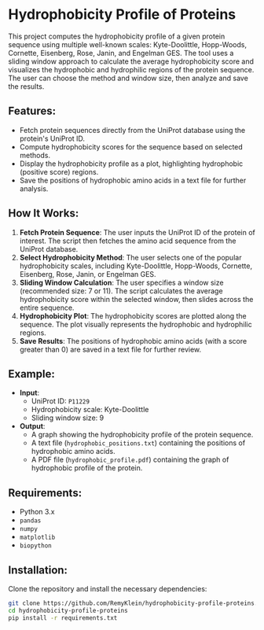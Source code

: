 # Hydrophobicity Profile of Proteins
 This project computes the hydrophobicity profile of a given protein sequence using multiple well-known scales: Kyte-Doolittle, Hopp-Woods, Cornette, Eisenberg, Rose, Janin, and Engelman GES. The tool uses a sliding window approach to calculate the average hydrophobicity score and visualizes the hydrophobic and hydrophilic regions of the protein sequence. The user can choose the method and window size, then analyze and save the results.

 ## **Features:**
- Fetch protein sequences directly from the UniProt database using the protein's UniProt ID.
- Compute hydrophobicity scores for the sequence based on selected methods.
- Display the hydrophobicity profile as a plot, highlighting hydrophobic (positive score) regions.
- Save the positions of hydrophobic amino acids in a text file for further analysis.

## **How It Works:**
1. **Fetch Protein Sequence**: The user inputs the UniProt ID of the protein of interest. The script then fetches the amino acid sequence from the UniProt database.
2. **Select Hydrophobicity Method**: The user selects one of the popular hydrophobicity scales, including Kyte-Doolittle, Hopp-Woods, Cornette, Eisenberg, Rose, Janin, or Engelman GES.
3. **Sliding Window Calculation**: The user specifies a window size (recommended size: 7 or 11). The script calculates the average hydrophobicity score within the selected window, then slides across the entire sequence.
4. **Hydrophobicity Plot**: The hydrophobicity scores are plotted along the sequence. The plot visually represents the hydrophobic and hydrophilic regions.
5. **Save Results**: The positions of hydrophobic amino acids (with a score greater than 0) are saved in a text file for further review.

## **Example:**
- **Input**: 
    - UniProt ID: `P11229`
    - Hydrophobicity scale: Kyte-Doolittle
    - Sliding window size: 9
- **Output**: 
    - A graph showing the hydrophobicity profile of the protein sequence.
    - A text file (`hydrophobic_positions.txt`) containing the positions of hydrophobic amino acids.
    - A PDF file (`hydrophobic_profile.pdf`) containing the graph of hydrophobic profile of the protein.

## **Requirements:**
- Python 3.x
- `pandas`
- `numpy`
- `matplotlib`
- `biopython`

## **Installation:**
Clone the repository and install the necessary dependencies:

```bash
git clone https://github.com/RemyKlein/hydrophobicity-profile-proteins.git
cd hydrophobicity-profile-proteins
pip install -r requirements.txt